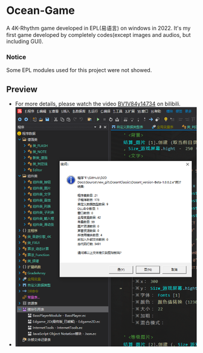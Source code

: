 # Ocean-Game
A 4K-Rhythm game developed in EPL(易语言) on windows in 2022. It's my first game developed by completely codes(except images and audios, but including GUI).
### Notice
Some EPL modules used for this project were not showed.
## Preview
- For more details, please watch the video <a href="https://www.bilibili.com/video/BV1V84y14734/?share_source=copy_web&vd_source=ceb4c30740d6f909512302aed8c69a02">BV1V84y14734</a> on bilibili.
- <img src="https://github.com/OrigamiGamer/Ocean-Game/blob/main/preview/1.png" alt="code-preview">
